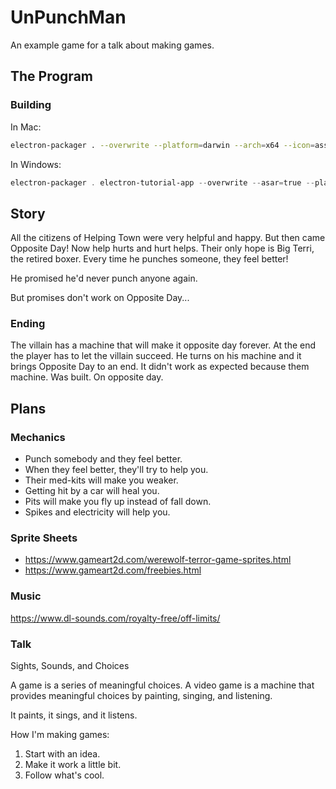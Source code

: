 # UnPunchMan

An example game for a talk about making games.

## The Program

### Building

In Mac:

```bash
electron-packager . --overwrite --platform=darwin --arch=x64 --icon=assets/icons/mac/icon.icns --prune=true --out=release-builds
```

In Windows:

```PowerShell
electron-packager . electron-tutorial-app --overwrite --asar=true --platform=win32 --arch=ia32 --icon=assets/icons/win/icon.ico --prune=true --out=release-builds --version-string.CompanyName=CE --version-string.FileDescription=CE --version-string.ProductName="Quiet Game Talk"
```

## Story

All the citizens of Helping Town were very helpful and happy. But then came
Opposite Day! Now help hurts and hurt helps. Their only hope is Big Terri,
the retired boxer. Every time he punches someone, they feel better!

He promised he'd never punch anyone again.

But promises don't work on Opposite Day...

### Ending

The villain has a machine that will make it opposite day forever. At the
end the player has to let the villain succeed. He turns on his machine
and it brings Opposite Day to an end. It didn't work as expected because
them machine. Was built. On opposite day.

## Plans

### Mechanics

* Punch somebody and they feel better.
* When they feel better, they'll try to help you.
* Their med-kits will make you weaker.
* Getting hit by a car will heal you.
* Pits will make you fly up instead of fall down.
* Spikes and electricity will help you.

### Sprite Sheets

* https://www.gameart2d.com/werewolf-terror-game-sprites.html
* https://www.gameart2d.com/freebies.html

### Music

https://www.dl-sounds.com/royalty-free/off-limits/

### Talk

Sights, Sounds, and Choices

A game is a series of meaningful choices.
A video game is a machine that provides meaningful choices by painting, singing, and listening.

It paints, it sings, and it listens.

How I'm making games:

1. Start with an idea.
2. Make it work a little bit.
3. Follow what's cool.